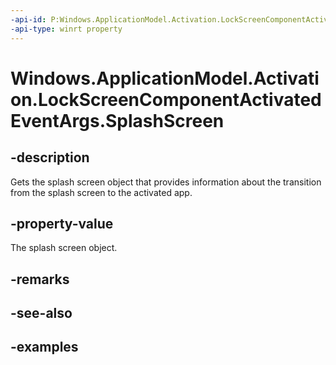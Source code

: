 ```yaml
---
-api-id: P:Windows.ApplicationModel.Activation.LockScreenComponentActivatedEventArgs.SplashScreen
-api-type: winrt property
---
```


<!-- Property syntax.
public SplashScreen SplashScreen { get; }
-->

# Windows.ApplicationModel.Activation.LockScreenComponentActivatedEventArgs.SplashScreen

## -description

Gets the splash screen object that provides information about the transition from the splash screen to the activated app.

## -property-value

The splash screen object.

## -remarks

## -see-also

## -examples

